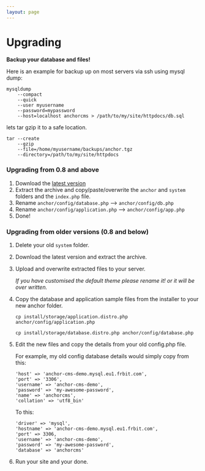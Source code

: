 ```yaml
---
layout: page
---
```


# Upgrading

**Backup your database and files!**

Here is an example for backup up on most servers via ssh using mysql dump:

	mysqldump
		--compact
		--quick
		--user myusername
		--password=mypassword
		--host=localhost anchorcms > /path/to/my/site/httpdocs/db.sql

lets tar gzip it to a safe location.

	tar --create
		--gzip
		--file=/home/myusername/backups/anchor.tgz
		--directory=/path/to/my/site/httpdocs

### Upgrading from 0.8 and above

1.	Download the [latest version](/download)
2.	Extract the archive and copy/paste/overwrite the `anchor` and `system`
	folders and the `index.php` file.
3.	Rename `anchor/config/database.php` --> `anchor/config/db.php`
4.	Rename `anchor/config/application.php` --> `anchor/config/app.php`
5.	Done!

### Upgrading from older versions (0.8 and below)

1.	Delete your old `system` folder.

2.	Download the latest version and extract the archive.

3.	Upload and overwrite extracted files to your server.

	*If you have customised the default theme please rename it! or it will be over written.*

4.	Copy the database and application sample files from the installer to your new anchor folder.

		cp install/storage/application.distro.php anchor/config/application.php

		cp install/storage/database.distro.php anchor/config/database.php

5.	Edit the new files and copy the details from your old config.php file.

	For example, my old config database details would simply copy from this:

		'host' => 'anchor-cms-demo.mysql.eu1.frbit.com',
		'port' => '3306',
		'username' => 'anchor-cms-demo',
		'password' => 'my-awesome-password',
		'name' => 'anchorcms',
		'collation' => 'utf8_bin'

	To this:

		'driver' => 'mysql',
		'hostname' => 'anchor-cms-demo.mysql.eu1.frbit.com',
		'port' => 3306,
		'username' => 'anchor-cms-demo',
		'password' => 'my-awesome-password',
		'database' => 'anchorcms'

6.	Run your site and your done.
